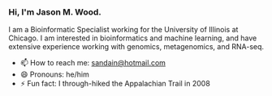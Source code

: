 ### Hi, I'm Jason M. Wood.

I am a Bioinformatic Specialist working for the University of Illinois at Chicago. I am interested in bioinformatics
and machine learning, and have extensive experience working with genomics, metagenomics, and RNA-seq.

- 📫 How to reach me: sandain@hotmail.com
- 😄 Pronouns: he/him
- ⚡ Fun fact: I through-hiked the Appalachian Trail in 2008
